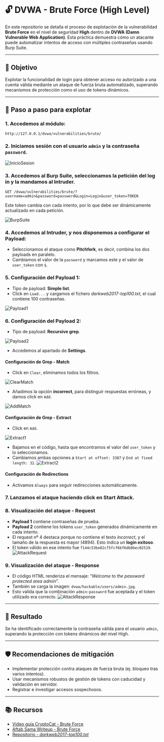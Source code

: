 # 🔓 DVWA - Brute Force (High Level)

En este repositorio se detalla el proceso de explotación de la vulnerabilidad **Brute Force** en el nivel de seguridad **High** dentro de **DVWA (Damn Vulnerable Web Application)**. Esta práctica demuestra cómo un atacante puede automatizar intentos de acceso con múltiples contraseñas usando Burp Suite.

---

## 🎯 Objetivo

Explotar la funcionalidad de login para obtener acceso no autorizado a una cuenta válida mediante un ataque de fuerza bruta automatizado, superando mecanismos de protección como el uso de tokens dinámicos.

---

## 🧪 Paso a paso para explotar

### 1. Accedemos al módulo:
```
http://127.0.0.1/dvwa/vulnerabilities/brute/
```

### 2. Iniciamos sesión con el usuario `admin` y la contraseña `password`. 

![InicioSesion](assets/BF_InicioSesion.png) 

### 3. Accedemos al **Burp Suite**, seleccionamos la petición del log in y la mandamos al **Intruder**.
```
GET /dvwa/vulnerabilities/brute/?username=admin&password=password&Login=Login&user_token=TOKEN
```
Este token cambia con cada intento, por lo que debe ser dinámicamente actualizado en cada petición. 

![BurpSuite](assets/BF_BurpSuite.png) 

### 4. Accedemos al **Intruder**, y nos disponemos a configurar el **Payload**:
 - Seleccionamos el ataque como **Pitchfork**, es decir, combina los dos payloads en paralelo.
 - Cambiamos el valor de la `password` y marcamos este y el valor de `user_token` con `§`.

### 5. Configuración del **Payload 1**: 
 - Tipo de payload: **Simple list**.
 - Click en `Load...` y cargamos el fichero *darkweb2017-top100.txt*, el cual contiene 100 contraseñas.

![Payload1](assets/BF_Payload1.png) 

### 6. Configuración del **Payload 2**: 

 - Tipo de payload: **Recursive grep**.

 ![Payload2](assets/BF_Payload2.png) 
 
  - Accedemos al apartado de **Settings**.

#### **Configuración de Grep - Match** 

  - Click en `Clear`, eliminamos todos los filtros.

  ![ClearMatch](assets/BF_ClearMatch.png) 
  
  - Añadimos la opción **incorrect**, para distinguir respuestas erróneas, y damos click en `Add`.

  ![AddMatch](assets/BF_AddMatch.png)

#### **Configuración de Grep - Extract** 

  - Click en `Add`.

  ![Extract1](assets/BF_Extract1.png) 
  
  - Bajamos en el código, hasta que encontramos el valor del `user_token` y lo seleccionamos.
  - Cambiamos ambas opciones a `Start at offset: 3387` y `End at fixed length: 32`.
  ![Extract2](assets/BF_Extract2.png) 

#### **Configuración de Redirections**
   - Activamos `Always` para seguir redirecciones automáticamente.

### 7. Lanzamos el ataque haciendo click en **Start Attack**.

### 8. **Visualización del ataque - Request**
 - **Payload 1** contiene contraseñas de prueba.
 - **Payload 2** contiene los tokens `user_token` generados dinámicamente en cada intento.
 - El request nº 4 destaca porque no contiene el texto *incorrect*, y el tamaño de la respuesta es mayor (4894). Esto indica un **login exitoso**.
 - El token válido en ese intento fue `f144c53be82cf5fcf6bf6db0bec02519`.
  ![AttackRequest](assets/BF_AttackRequest.png)

### 9. **Visualización del ataque - Response**
 - El código HTML renderiza el mensaje: “*Welcome to the password protected area admin*”.
 - También se carga la imagen: `dvwa/hackable/users/admin.jpg`.
 - Esto valida que la combinación `admin:password` fue aceptada y el token utilizado era correcto.
  ![AttackResponse](assets/BF_AttackResponse.png)

---

## 📌 Resultado

Se ha identificado correctamente la contraseña válida para el usuario `admin`, superando la protección con tokens dinámicos del nivel High.

---

## 🛡️ Recomendaciones de mitigación

- Implementar protección contra ataques de fuerza bruta (ej. bloqueo tras varios intentos).
- Usar mecanismos robustos de gestión de tokens con caducidad y validación en servidor.
- Registrar e investigar accesos sospechosos.

---

## 📚 Recursos

- [Video guía CryptoCat - Brute Force](https://www.youtube.com/watch?v=SWzxoK6DAE4&list=PLHUKi1UlEgOJLPSFZaFKMoexpM6qhOb4Q&index=2)
- [Aftab Sama Writeup - Brute Force](https://aftabsama.com/writeups/dvwa/brute-force/)
- [Repositorio - *darkweb2017-top100.txt*](https://github.com/noder-ss/my-wordlists/blob/prod1/darkweb2017-top100.txt/)
